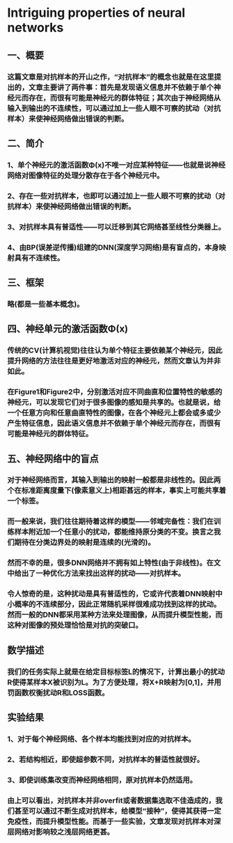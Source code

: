 # Intriguing properties of neural networks

## 一、概要
### 这篇文章是对抗样本的开山之作，“对抗样本”的概念也就是在这里提出的，文章主要讲了两件事：首先是发现语义信息并不依赖于单个神经元而存在，而很有可能是神经元的群体特征；其次由于神经网络从输入到输出的不连续性，可以通过加上一些人眼不可察的扰动（对抗样本）来使神经网络做出错误的判断。

## 二、简介
### 1、单个神经元的激活函数Φ(x)不唯一对应某种特征——也就是说神经网络对图像特征的处理分散存在于各个神经元中。
### 2、存在一些对抗样本，也即可以通过加上一些人眼不可察的扰动（对抗样本）来使神经网络做出错误的判断。
### 3、对抗样本具有普适性——可以迁移到其它网络甚至线性分类器上。
### 4、由BP(误差逆传播)组建的DNN(深度学习网络)是有盲点的，本身映射具有不连续性。

## 三、框架
### 略(都是一些基本概念)。

## 四、神经单元的激活函数Φ(x)

### 传统的CV(计算机视觉)往往认为单个特征主要依赖某个神经元，因此提升网络的方法往往是更好地激活对应的神经元，然而文章认为并非如此。

### 在Figure1和Figure2中，分别激活对应不同曲直和位置特性的敏感的神经元，可以发现它们对于很多图像的感知是共享的。也就是说，给一个任意方向和任意曲直特性的图像，在各个神经元上都会或多或少产生特征信息，因此语义信息并不依赖于单个神经元而存在，而很有可能是神经元的群体特征。

## 五、神经网络中的盲点
### 对于神经网络而言，其输入到输出的映射一般都是非线性的。因此两个在标准距离度量下(像素意义上)相距甚远的样本，事实上可能共享着一个标签。
### 而一般来说，我们往往期待着这样的模型——邻域完备性：我们在训练样本附近加一个任意小的扰动，都能维持原分类的不变。换言之我们期待在分类边界处的映射是连续的(光滑的)。
### 然而不幸的是，很多DNN网络并不拥有如上特性(由于非线性)。在文中给出了一种优化方法来找出这样的扰动——对抗样本。
### 令人惊奇的是，这种扰动是具有普适性的，它或许代表着DNN映射中小概率的不连续部分，因此正常随机采样很难成功找到这样的扰动。然而一般的DNN都采用某种方法来处理图像，从而提升模型性能，而这种对图像的预处理恰恰是对抗的突破口。

## 数学描述
### 我们的任务实际上就是在给定目标标签L的情况下，计算出最小的扰动R使得某样本X被识别为L。为了方便处理，将X+R映射为[0,1]，并用罚函数权衡扰动R和LOSS函数。

## 实验结果
### 1、对于每个神经网络、各个样本均能找到对应的对抗样本。
### 2、若结构相近，即使超参数不同，对抗样本的普适性就很好。
### 3、即使训练集改变而神经网络相同，原对抗样本仍然适用。
### 由上可以看出，对抗样本并非overfit或者数据集选取不佳造成的，我们甚至可以通过不断生成对抗样本，给模型“接种”，使得其获得一定免疫性，而提升模型性能。而基于一些实验，文章发现对抗样本对深层网络对影响较之浅层网络更甚。
